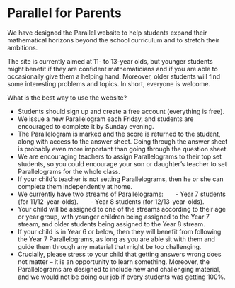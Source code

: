 # Parallel for Parents

We have designed the Parallel website to help students expand their mathematical horizons beyond the school curriculum and to stretch their ambitions.

The site is currently aimed at 11- to 13-year olds, but younger students might benefit if they are confident mathematicians and if you are able to occasionally give them a helping hand. Moreover, older students will find some interesting problems and topics. In short, everyone is welcome.

What is the best way to use the website?

*	Students should sign up and create a free account (everything is free).
*	We issue a new Parallelogram each Friday, and students are encouraged to complete it by Sunday evening.
*	The Parallelogram is marked and the score is returned to the student, along with access to the answer sheet. Going through the answer sheet is probably even more important than going through the question sheet.
*	We are encouraging teachers to assign Parallelograms to their top set students, so you could encourage your son or daughter’s teacher to set Parallelograms for the whole class.
*	If your child’s teacher is not setting Parallelograms, then he or she can complete them independently at home.
*	We currently have two streams of Parallelograms:
&nbsp;&nbsp;&nbsp;&nbsp;&nbsp;&nbsp;- Year 7 students (for 11/12-year-olds).
&nbsp;&nbsp;&nbsp;&nbsp;&nbsp;&nbsp;- Year 8 students (for 12/13-year-olds).
*	Your child will be assigned to one of the streams according to their age or year group, with younger children being assigned to the Year 7 stream, and older students being assigned to the Year 8 stream.
*	If your child is in Year 6 or below, then they will benefit from following the Year 7 Parallelograms, as long as you are able sit with them and guide them through any material that might be too challenging.
*	Crucially, please stress to your child that getting answers wrong does not matter – it is an opportunity to learn something. Moreover, the Parallelograms are designed to include new and challenging material, and we would not be doing our job if every students was getting 100%.
